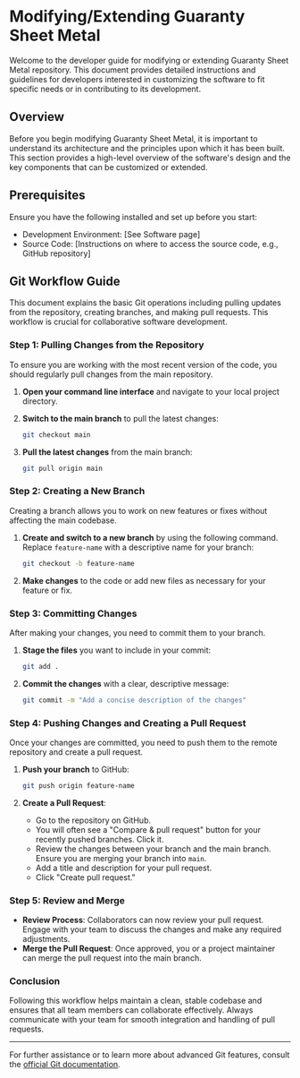 # Modifying/Extending Guaranty Sheet Metal

Welcome to the developer guide for modifying or extending Guaranty Sheet Metal repository. This document provides detailed instructions and guidelines for developers interested in customizing the software to fit specific needs or in contributing to its development.

## Overview

Before you begin modifying Guaranty Sheet Metal, it is important to understand its architecture and the principles upon which it has been built. This section provides a high-level overview of the software's design and the key components that can be customized or extended.

## Prerequisites

Ensure you have the following installed and set up before you start:

- Development Environment: [See Software page]
- Source Code: [Instructions on where to access the source code, e.g., GitHub repository]

## Git Workflow Guide

This document explains the basic Git operations including pulling updates from the repository, creating branches, and making pull requests. This workflow is crucial for collaborative software development.

### Step 1: Pulling Changes from the Repository

To ensure you are working with the most recent version of the code, you should regularly pull changes from the main repository.

1. **Open your command line interface** and navigate to your local project directory.

2. **Switch to the main branch** to pull the latest changes:
   ```bash
   git checkout main
   ```

3. **Pull the latest changes** from the main branch:
   ```bash
   git pull origin main
   ```

### Step 2: Creating a New Branch

Creating a branch allows you to work on new features or fixes without affecting the main codebase.

1. **Create and switch to a new branch** by using the following command. Replace `feature-name` with a descriptive name for your branch:
   ```bash
   git checkout -b feature-name
   ```

2. **Make changes** to the code or add new files as necessary for your feature or fix.

### Step 3: Committing Changes

After making your changes, you need to commit them to your branch.

1. **Stage the files** you want to include in your commit:
   ```bash
   git add .
   ```

2. **Commit the changes** with a clear, descriptive message:
   ```bash
   git commit -m "Add a concise description of the changes"
   ```

### Step 4: Pushing Changes and Creating a Pull Request

Once your changes are committed, you need to push them to the remote repository and create a pull request.

1. **Push your branch** to GitHub:
   ```bash
   git push origin feature-name
   ```

2. **Create a Pull Request**:
   - Go to the repository on GitHub.
   - You will often see a "Compare & pull request" button for your recently pushed branches. Click it.
   - Review the changes between your branch and the main branch. Ensure you are merging your branch into `main`.
   - Add a title and description for your pull request.
   - Click "Create pull request."

### Step 5: Review and Merge

- **Review Process**: Collaborators can now review your pull request. Engage with your team to discuss the changes and make any required adjustments.
- **Merge the Pull Request**: Once approved, you or a project maintainer can merge the pull request into the main branch.

### Conclusion

Following this workflow helps maintain a clean, stable codebase and ensures that all team members can collaborate effectively. Always communicate with your team for smooth integration and handling of pull requests.

---
For further assistance or to learn more about advanced Git features, consult the [official Git documentation](https://git-scm.com/doc).
